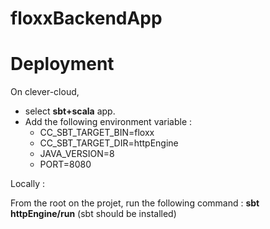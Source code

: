 # floxxBackendApp

# Deployment

On clever-cloud, 

  - select **sbt+scala** app.
  - Add the following environment variable : 
      - CC_SBT_TARGET_BIN=floxx
      - CC_SBT_TARGET_DIR=httpEngine
      - JAVA_VERSION=8
      - PORT=8080
      
Locally : 

From the root on the projet, run the following command : **sbt httpEngine/run** (sbt should be installed) 
